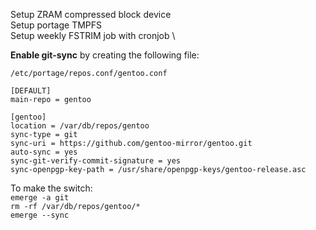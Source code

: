 Setup ZRAM compressed block device \
Setup portage TMPFS \
Setup weekly FSTRIM job with cronjob \


**Enable git-sync** by creating the following file:

```
/etc/portage/repos.conf/gentoo.conf 

[DEFAULT]
main-repo = gentoo

[gentoo]
location = /var/db/repos/gentoo
sync-type = git
sync-uri = https://github.com/gentoo-mirror/gentoo.git
auto-sync = yes
sync-git-verify-commit-signature = yes
sync-openpgp-key-path = /usr/share/openpgp-keys/gentoo-release.asc
```

To make the switch: \
`emerge -a git` \
`rm -rf /var/db/repos/gentoo/*` \
`emerge --sync`
